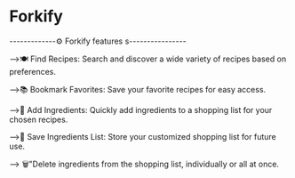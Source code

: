# Forkify

-------------⚙️ Forkify features s----------------

 -->🍽️  Find Recipes: Search and discover a wide variety of recipes based on preferences.

 -->📚 Bookmark Favorites: Save your favorite recipes for easy access.

 -->🛒 Add Ingredients: Quickly add ingredients to a shopping list for your chosen recipes.

 -->📝 Save Ingredients List: Store your customized shopping list for future use.

--> 🗑️"Delete ingredients from the shopping list, individually or all at once.